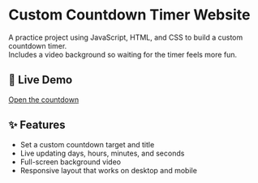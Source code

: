 # Custom Countdown Timer Website

A practice project using JavaScript, HTML, and CSS to build a custom countdown timer.  
Includes a video background so waiting for the timer feels more fun.

## 🚀 Live Demo
[Open the countdown](https://shihlei.github.io/custom-countdown/)

## ✨ Features
* Set a custom countdown target and title
* Live updating days, hours, minutes, and seconds
* Full-screen background video
* Responsive layout that works on desktop and mobile

  
